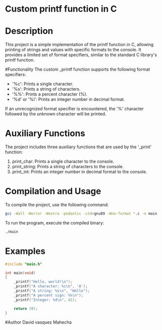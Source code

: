 # Custom printf function in C

# Description
This project is a simple implementation of the printf function in C, allowing printing of strings and values with specific formats to the console. It provides a limited set of format specifiers, similar to the standard C library's printf function.

#Functionality
The custom _printf function supports the following format specifiers:
 - '%c': Prints a single character.
 - '%s': Prints a string of characters.
 - '%%': Prints a percent character (%).
 - '%d' or '%i': Prints an integer number in decimal format.

If an unrecognized format specifier is encountered, the '%' character followed by the unknown character will be printed.

# Auxiliary Functions
The project includes three auxiliary functions that are used by the '_print' function:
 1. print_char: Prints a single character to the console.
 2. print_string: Prints a string of characters to the console.
 3. print_int: Prints an integer number in decimal format to the console.

# Compilation and Usage

To compile the project, use the following command:
```bash
gcc -Wall -Werror -Wextra -pedantic -std=gnu89 -Wno-format *.c -o main
```
To run the program, execute the compiled binary:
```bash
./main
```

# Examples
```c
#include "main.h"

int main(void)
{
    _printf("Hello, world!\n");
    _printf("A character: %c\n", 'A');
    _printf("A string: %s\n", "Hello");
    _printf("A percent sign: %%\n");
    _printf("Integer: %d\n", 42);

    return (0);
}
```
#Author
David vasquez Mahecha